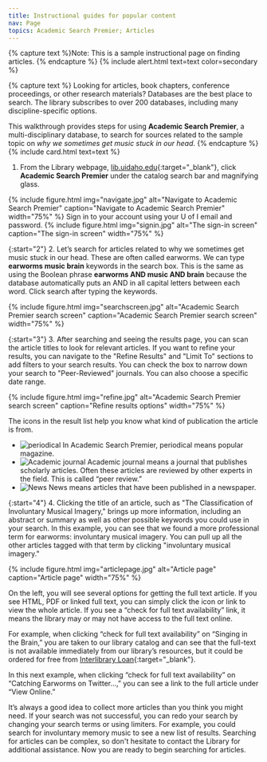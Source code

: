 ```yaml
---
title: Instructional guides for popular content
nav: Page
topics: Academic Search Premier; Articles
---
```


{% capture text %}Note:
This is a sample instructional page on finding articles. {% endcapture %}
{% include alert.html text=text color=secondary %}

{% capture text %}
Looking for articles, book chapters, conference proceedings, or other research materials? Databases are the best place to search. The library subscribes to over 200 databases, including many discipline-specific options.

This walkthrough provides steps for using **Academic Search Premier**, a multi-disciplinary database, to search for sources related to the sample topic on *why we sometimes get music stuck in our head*. 
{% endcapture %}
{% include card.html text=text %}


1. From the Library webpage, [lib.uidaho.edu](https://lib.uidaho.edu){:target="_blank"}, click **Academic Search Premier** under the catalog search bar and magnifying glass.

{% include figure.html img="navigate.jpg" alt="Navigate to Academic Search Premier" caption="Navigate to Academic Search Premier" width="75%" %}
Sign in to your account using your U of I email and password.
{% include figure.html img="signin.jpg" alt="The sign-in screen" caption="The sign-in screen" width="75%" %}

{:start="2"}
2. Let’s search for articles related to why we sometimes get music stuck in our head. These are often called earworms. We can type **earworms music brain** keywords in the search box. This is the same as using the Boolean phrase **earworms AND music AND brain** because the database automatically puts an AND in all capital letters between each word. Click search after typing the keywords.

{% include figure.html img="searchscreen.jpg" alt="Academic Search Premier search screen" caption="Academic Search Premier search screen" width="75%" %}

{:start="3"}
3. After searching and seeing the results page, you can scan the article titles to look for relevant articles. If you want to refine your results, you can navigate to the "Refine Results" and "Limit To" sections to add filters to your search results. You can check the box to narrow down your search to "Peer-Reviewed" journals. You can also choose a specific date range.

{% include figure.html img="refine.jpg" alt="Academic Search Premier search screen" caption="Refine results options" width="75%" %}

The icons in the result list help you know what kind of publication the article is from. 
- ![periodical](periodical.jpg) In Academic Search Premier, periodical means popular magazine. 
- ![Academic journal](academicjournal.jpg) Academic journal means a journal that publishes scholarly articles. Often these articles are reviewed by other experts in the field. This is called “peer review.” 
- ![News](news.jpg) News means articles that have been published in a newspaper.

{:start="4"}
4. Clicking the title of an article, such as "The Classification of Involuntary Musical Imagery," brings up more information, including an abstract or summary as well as other possible keywords you could use in your search. In this example, you can see that we found a more professional term for earworms: involuntary musical imagery. You can pull up all the other articles tagged with that term by clicking "involuntary musical imagery."

{% include figure.html img="articlepage.jpg" alt="Article page" caption="Article page" width="75%" %}

On the left, you will see several options for getting the full text article. If you see HTML, PDF or linked full text, you can simply click the icon or link to view the whole article.
If you see a “check for full text availability” link, it means the library may or may not have access to the full text online. 

For example, when clicking “check for full text availability” on “Singing in the Brain,” you are taken to our library catalog and can see that the full-text is not available immediately from our library’s resources, but it could be ordered for free from [Interlibrary Loan](https://www.lib.uidaho.edu/services/ill/){:target="_blank"}.

In this next example, when clicking “check for full text availability” on “Catching Earworms on Twitter...,” you can see a link to the full article under “View Online.”

It’s always a good idea to collect more articles than you think you might need. If your search was not successful, you can redo your search by changing your search terms or using limiters. For example, you could search for involuntary memory music to see a new list of results. Searching for articles can be complex, so don't hesitate to contact the Library for additional assistance. Now you are ready to begin searching for articles.




 